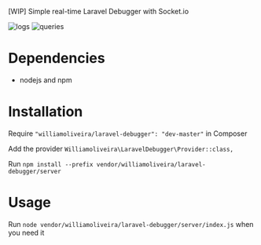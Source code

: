 [WIP] Simple real-time Laravel Debugger with Socket.io

![logs](http://i.imgur.com/rnixkI0.png)
![queries](http://i.imgur.com/1NRq5av.png)

# Dependencies
- nodejs and npm

# Installation

Require `"williamoliveira/laravel-debugger": "dev-master"` in Composer

Add the provider `Williamoliveira\LaravelDebugger\Provider::class,`

Run `npm install --prefix vendor/williamoliveira/laravel-debugger/server`

# Usage

Run `node vendor/williamoliveira/laravel-debugger/server/index.js` when you need it
